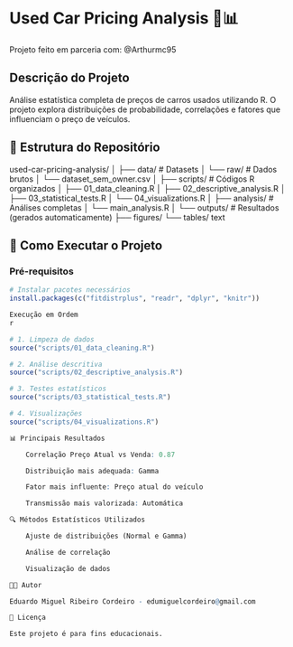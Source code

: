 # Used Car Pricing Analysis 🚗📊
Projeto feito em parceria com: @Arthurmc95

## Descrição do Projeto
Análise estatística completa de preços de carros usados utilizando R. 
O projeto explora distribuições de probabilidade, correlações e fatores que influenciam o preço de veículos.

## 📁 Estrutura do Repositório

used-car-pricing-analysis/
│
├── data/ # Datasets
│ └── raw/ # Dados brutos
│ └── dataset_sem_owner.csv
│
├── scripts/ # Códigos R organizados
│ ├── 01_data_cleaning.R
│ ├── 02_descriptive_analysis.R
│ ├── 03_statistical_tests.R
│ └── 04_visualizations.R
│
├── analysis/ # Análises completas
│ └── main_analysis.R
│
└── outputs/ # Resultados (gerados automaticamente)
├── figures/
└── tables/
text


## 🚀 Como Executar o Projeto

### Pré-requisitos
```r
# Instalar pacotes necessários
install.packages(c("fitdistrplus", "readr", "dplyr", "knitr"))

Execução em Ordem
r

# 1. Limpeza de dados
source("scripts/01_data_cleaning.R")

# 2. Análise descritiva
source("scripts/02_descriptive_analysis.R")

# 3. Testes estatísticos
source("scripts/03_statistical_tests.R")

# 4. Visualizações
source("scripts/04_visualizations.R")

📊 Principais Resultados

    Correlação Preço Atual vs Venda: 0.87

    Distribuição mais adequada: Gamma

    Fator mais influente: Preço atual do veículo

    Transmissão mais valorizada: Automática

🔍 Métodos Estatísticos Utilizados

    Ajuste de distribuições (Normal e Gamma)

    Análise de correlação

    Visualização de dados

👨‍💻 Autor

Eduardo Miguel Ribeiro Cordeiro - edumiguelcordeiro@gmail.com

📄 Licença

Este projeto é para fins educacionais.
